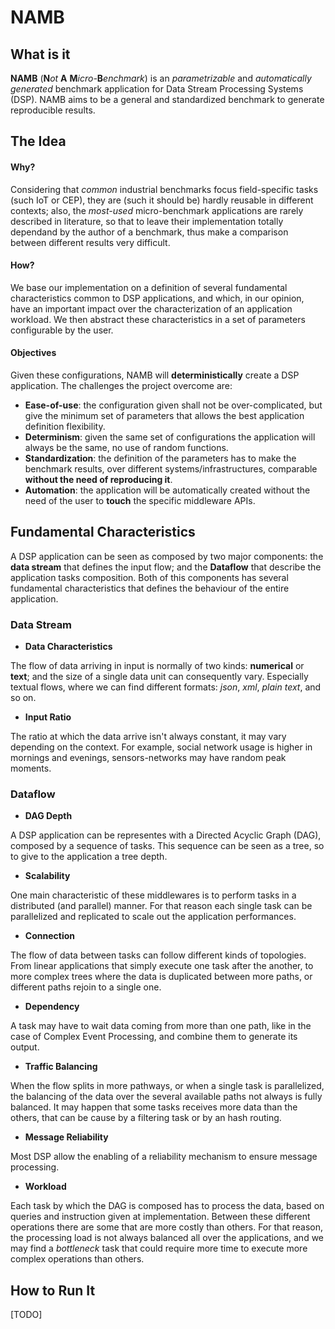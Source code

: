 # NAMB

## What is it

**NAMB** (__N__*ot* __A__ __M__*icro-*__B__*enchmark*) is an *parametrizable* and *automatically generated* benchmark application for Data Stream Processing Systems (DSP). 
NAMB aims to be a general and standardized benchmark to generate reproducible results.

## The Idea

#### Why?
Considering that _common_ industrial benchmarks focus field-specific tasks (such IoT or CEP), they are
(such it should be) hardly reusable in different contexts; also, the _most-used_ micro-benchmark applications
are rarely described in literature, so that to leave their implementation totally dependand by the author
of a benchmark, thus make a comparison between different results very difficult.

#### How?
We base our implementation on a definition of several fundamental characteristics common to DSP applications,
and which, in our opinion, have an important impact over the characterization of an application workload.
We then abstract these characteristics in a set of parameters configurable by the user. 

#### Objectives
Given these configurations, NAMB will __deterministically__ create a DSP application. 
The challenges the project overcome are:
* **Ease-of-use**: the configuration given shall not be over-complicated, but give the minimum set of parameters that allows the best application definition flexibility.
* **Determinism**: given the same set of configurations the application will always be the same, no use of random functions.
* **Standardization**: the definition of the parameters has to make the benchmark results, over different systems/infrastructures, comparable **without the need of reproducing it**.
* **Automation**: the application will be automatically created without the need of the user to __touch__ the specific middleware APIs.

## Fundamental Characteristics
A DSP application can be seen as composed by two major components: 
the **data stream** that defines the input flow; 
and the **Dataflow** that describe the application tasks composition.
Both of this components has several fundamental characteristics that defines the behaviour of the entire application.

### Data Stream
* **Data Characteristics**

The flow of data arriving in input is normally of two kinds: **numerical** or **text**;
and the size of a single data unit can consequently vary.
Especially textual flows, where we can find different formats: _json_, _xml_, _plain text_, and so on.

* **Input Ratio**

The ratio at which the data arrive isn't always constant, it may vary depending on the context.
For example, social network usage is higher in mornings and evenings, sensors-networks may have random peak moments.

### Dataflow
* **DAG Depth**

A DSP application can be representes with a Directed Acyclic Graph (DAG), composed by a sequence of tasks.
This sequence can be seen as a tree, so to give to the application a tree depth.

* **Scalability**

One main characteristic of these middlewares is to perform tasks in a distributed (and parallel) manner.
For that reason each single task can be parallelized and replicated to scale out the application performances.

* **Connection**

The flow of data between tasks can follow different kinds of topologies. From linear applications that simply execute
one task after the another, to more complex trees where the data is duplicated between more paths, or different paths
rejoin to a single one.

* **Dependency**

A task may have to wait data coming from more than one path, like in the case of Complex Event Processing,
and combine them to generate its output.

* **Traffic Balancing**

When the flow splits in more pathways, or when a single task is parallelized, the balancing of the data over
the several available paths not always is fully balanced. It may happen that some tasks receives more data than
the others, that can be cause by a filtering task or by an hash routing.

* **Message Reliability**

Most DSP allow the enabling of a reliability mechanism to ensure message processing.

* **Workload**

Each task by which the DAG is composed has to process the data, based on queries and instruction given at implementation.
Between these different operations there are some that are more costly than others.
For that reason, the processing load is not always balanced all over the applications, and we may find a _bottleneck_ task
that could require more time to execute more complex operations than others.

## How to Run It
[TODO]
